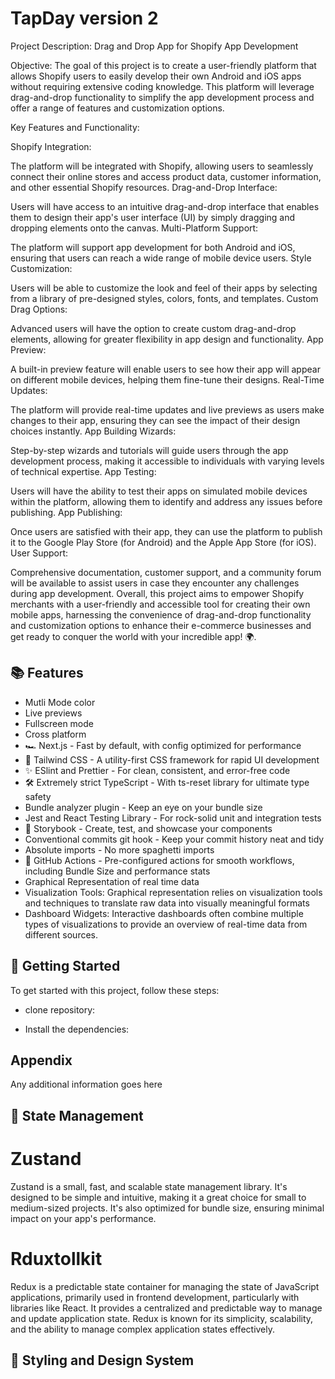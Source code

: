 
# TapDay version 2

Project Description: Drag and Drop App for Shopify App Development

Objective:
The goal of this project is to create a user-friendly platform that allows Shopify users to easily develop their own Android and iOS apps without requiring extensive coding knowledge. This platform will leverage drag-and-drop functionality to simplify the app development process and offer a range of features and customization options.

Key Features and Functionality:

Shopify Integration:

The platform will be integrated with Shopify, allowing users to seamlessly connect their online stores and access product data, customer information, and other essential Shopify resources.
Drag-and-Drop Interface:

Users will have access to an intuitive drag-and-drop interface that enables them to design their app's user interface (UI) by simply dragging and dropping elements onto the canvas.
Multi-Platform Support:

The platform will support app development for both Android and iOS, ensuring that users can reach a wide range of mobile device users.
Style Customization:

Users will be able to customize the look and feel of their apps by selecting from a library of pre-designed styles, colors, fonts, and templates.
Custom Drag Options:

Advanced users will have the option to create custom drag-and-drop elements, allowing for greater flexibility in app design and functionality.
App Preview:

A built-in preview feature will enable users to see how their app will appear on different mobile devices, helping them fine-tune their designs.
Real-Time Updates:

The platform will provide real-time updates and live previews as users make changes to their app, ensuring they can see the impact of their design choices instantly.
App Building Wizards:

Step-by-step wizards and tutorials will guide users through the app development process, making it accessible to individuals with varying levels of technical expertise.
App Testing:

Users will have the ability to test their apps on simulated mobile devices within the platform, allowing them to identify and address any issues before publishing.
App Publishing:

Once users are satisfied with their app, they can use the platform to publish it to the Google Play Store (for Android) and the Apple App Store (for iOS).
User Support:

Comprehensive documentation, customer support, and a community forum will be available to assist users in case they encounter any challenges during app development.
Overall, this project aims to empower Shopify merchants with a user-friendly and accessible tool for creating their own mobile apps, harnessing the convenience of drag-and-drop functionality and customization options to enhance their e-commerce businesses  and get ready to conquer the world with your incredible app! 🌍.






## 📚 Features

- Mutli Mode color
- Live previews
- Fullscreen mode
- Cross platform
- 🏎️ Next.js - Fast by default, with config optimized for performance
- 💅 Tailwind CSS - A utility-first CSS framework for rapid UI development
- ✨ ESlint and Prettier - For clean, consistent, and error-free code
- 🛠️ Extremely strict TypeScript - With ts-reset library for ultimate type safety
- Bundle analyzer plugin - Keep an eye on your bundle size
- Jest and React Testing Library - For rock-solid unit and integration tests
- 📕 Storybook - Create, test, and showcase your components
-  Conventional commits git hook - Keep your commit history neat and tidy
- Absolute imports - No more spaghetti imports
- 🚀 GitHub Actions - Pre-configured actions for smooth workflows, including Bundle Size and performance stats
- Graphical Representation of real time data 
- Visualization Tools: Graphical representation relies on visualization tools and techniques to translate raw data into visually meaningful formats
- Dashboard Widgets: Interactive dashboards often combine multiple types of visualizations to provide an overview of real-time data from different sources.


## 🎯 Getting Started
To get started with this project, follow these steps:

-   clone repository:

- Install the dependencies:

## Appendix

Any additional information goes here


## 💾 State Management
# Zustand
Zustand is a small, fast, and scalable state management library. It's designed to be simple and intuitive, making it a great choice for small to medium-sized projects. It's also optimized for bundle size, ensuring minimal impact on your app's performance.

# Rduxtollkit
Redux is a predictable state container for managing the state of JavaScript applications, primarily used in frontend development, particularly with libraries like React. It provides a centralized and predictable way to manage and update application state. Redux is known for its simplicity, scalability, and the ability to manage complex application states effectively.
## 🎨 Styling and Design System